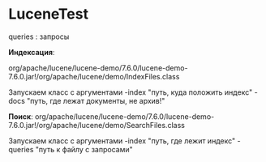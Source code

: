 # LuceneTest

queries : запросы

**Индексация**:

org/apache/lucene/lucene-demo/7.6.0/lucene-demo-7.6.0.jar!/org/apache/lucene/demo/IndexFiles.class

Запускаем класс с аргументами -index "путь, куда положить индекс" -docs "путь, где лежат документы, не архив!"

**Поиск**:
org/apache/lucene/lucene-demo/7.6.0/lucene-demo-7.6.0.jar!/org/apache/lucene/demo/SearchFiles.class

Запускаем класс с аргументами -index "путь, где лежит индекс" -queries "путь к файлу с запросами"
